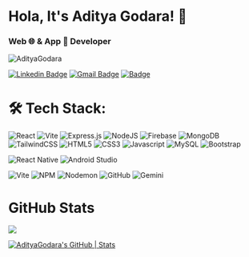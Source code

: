 <h1>Hola, It's Aditya Godara! 🦭</h1>
<h3> Web 🌐 & App 📱 Developer </h3>
<p><img src="https://komarev.com/ghpvc/?username=AdityaGodara&color=blue" alt="AdityaGodara" /></p>

[![Linkedin Badge](https://img.shields.io/badge/-Aditya_Godara-blue?style=flat-square&logo=Linkedin&logoColor=white&link=https://www.linkedin.com/in/aditya-godara-b858751ab/)](https://www.linkedin.com/in/aditya-godara-b858751ab/) [![Gmail Badge](https://img.shields.io/badge/-adityagodara03@gmail.com-c14438?style=flat-square&logo=Gmail&logoColor=white&link=mailto:adityagodara03@gmail.com@gmail.com)](mailto:adityagodara03@gmail.com) [![Badge](https://img.shields.io/badge/-Portfolio-Purple?style=flat-square&logo=simkl&logoColor=white&link=https://aditya-godara.netlify.app/)](https://aditya-godara.netlify.app/)


# 🛠 Tech Stack:

![React](https://img.shields.io/badge/React-20232A?style=for-the-badge&logo=react&logoColor=61DAFB)
![Vite]([https://img.shields.io/badge/React-20232A?style=for-the-badge&logo=react&logoColor=61DAFB](https://img.shields.io/badge/Vite-B73BFE?style=for-the-badge&logo=vite&logoColor=FFD62E))
![Express.js](https://img.shields.io/badge/express.js-%23404d59.svg?style=for-the-badge&logo=express&logoColor=%2361DAFB)
![NodeJS](https://img.shields.io/badge/node.js-6DA55F?style=for-the-badge&logo=node.js&logoColor=white)
![Firebase](https://img.shields.io/badge/firebase-a08021?style=for-the-badge&logo=firebase&logoColor=ffcd34)
![MongoDB](https://img.shields.io/badge/MongoDB-%234ea94b.svg?style=for-the-badge&logo=mongodb&logoColor=white)
![TailwindCSS](https://img.shields.io/badge/tailwindcss-%2338B2AC.svg?style=for-the-badge&logo=tailwind-css&logoColor=white)
![HTML5](https://img.shields.io/badge/HTML5-E34F26?style=for-the-badge&logo=html5&logoColor=white)
![CSS3](https://img.shields.io/badge/CSS3-1572B6?style=for-the-badge&logo=css3&logoColor=white)
![Javascript](https://img.shields.io/badge/JavaScript-323330?style=for-the-badge&logo=javascript&logoColor=F7DF1E)
![MySQL](https://img.shields.io/badge/mysql-4479A1.svg?style=for-the-badge&logo=mysql&logoColor=white)
![Bootstrap](https://img.shields.io/badge/bootstrap-%238511FA.svg?style=for-the-badge&logo=bootstrap&logoColor=white)

![React Native](https://img.shields.io/badge/React_Native-20232A?style=for-the-badge&logo=react&logoColor=61DAFB)
![Android Studio](https://img.shields.io/badge/android%20studio-346ac1?style=for-the-badge&logo=android%20studio&logoColor=white)

![Vite](https://img.shields.io/badge/vite-%23646CFF.svg?style=for-the-badge&logo=vite&logoColor=white)
![NPM](https://img.shields.io/badge/NPM-%23CB3837.svg?style=for-the-badge&logo=npm&logoColor=white)
![Nodemon](https://img.shields.io/badge/NODEMON-%23323330.svg?style=for-the-badge&logo=nodemon&logoColor=%BBDEAD)
![GitHub](https://img.shields.io/badge/GitHub-100000?style=for-the-badge&logo=github&logoColor=white)
![Gemini](https://img.shields.io/badge/Gemini-8E75B2?style=for-the-badge&logo=googlebard&logoColor=fff) 

# GitHub Stats
![](https://github-readme-stats.vercel.app/api/top-langs/?username=AdityaGodara&theme=shadow_blue&hide_border=false&include_all_commits=false&count_private=false&layout=compact)

[![AdityaGodara's GitHub | Stats](https://stats.quira.sh/AdityaGodara/github?theme=dark)](https://quira.sh?utm_source=widgets&utm_campaign=AdityaGodara)
